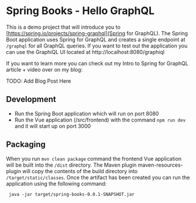 # Spring Books - Hello GraphQL

This is a demo project that will introduce you to [https://spring.io/projects/spring-graphql](Spring for GraphQL). 
The Spring Boot application uses Spring for GraphQL and creates a single endpoint at `/graphql` for all GraphQL queries.
If you want to test out the application you can use the GraphiQL UI located at http://localhost:8080/graphiql

If you want to learn more you can check out my Intro to Spring for GraphQL article + video over on my blog: 

TODO: Add Blog Post Here

## Development 

- Run the Spring Boot application which will run on port 8080
- Run the Vue application (/src/frontend) with the command `npm run dev` and it will start up on port 3000

## Packaging 

When you run `mvn clean package` command the frontend Vue application will be built into the `/dist` directory. 
The Maven plugin maven-resources-plugin will copy the contents of the build directory into `/target/static/classes`. 
Once the artifact has been created you can run the application using the following command: 

` java -jar target/spring-books-0.0.1-SNAPSHOT.jar`